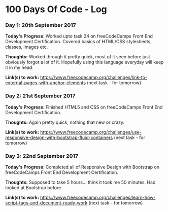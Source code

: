# 100 Days Of Code - Log

### Day 1: 20th September 2017

**Today's Progress**: Worked upto task 24 on freeCodeCamps Front End Development Certification. Covered basics of HTML/CSS stylesheets, classes, images etc.

**Thoughts:** Worked through it pretty quick, most of it seen before just obviously forgot a lot of it. Hopefully using this language everyday will keep it in my head.

**Link(s) to work:** https://www.freecodecamp.org/challenges/link-to-external-pages-with-anchor-elements (next task - for tomorrow)

### Day 2: 21st September 2017

**Today's Progress**: Finished HTML5 and CSS on freeCodeCamps Front End Development Certification.

**Thoughts:** Again pretty quick, nothing that new or crazy.

**Link(s) to work:** https://www.freecodecamp.org/challenges/use-responsive-design-with-bootstrap-fluid-containers (next task - for tomorrow)

### Day 3: 22nd September 2017

**Today's Progress**: Completed all of Responsive Design with Bootstrap on freeCodeCamps Front End Development Certification.

**Thoughts:** Supposed to take 5 hours... think it took me 50 minutes. Had looked at Bootstrap before

**Link(s) to work:** https://www.freecodecamp.org/challenges/learn-how-script-tags-and-document-ready-work (next task - for tomorrow)
